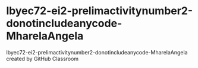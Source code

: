 # lbyec72-ei2-prelimactivitynumber2-donotincludeanycode-MharelaAngela
lbyec72-ei2-prelimactivitynumber2-donotincludeanycode-MharelaAngela created by GitHub Classroom

